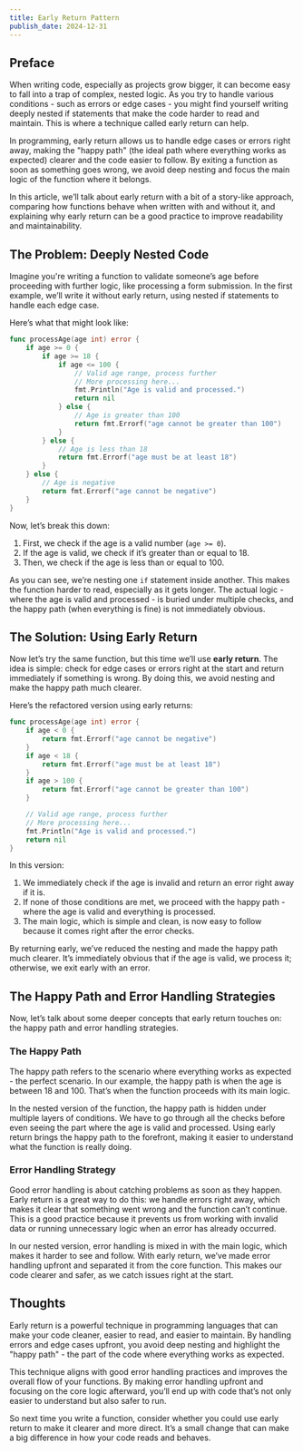 ```yaml
---
title: Early Return Pattern
publish_date: 2024-12-31
---
```


## Preface

When writing code, especially as projects grow bigger, it can become easy to fall into a trap of complex, nested logic. As you try to handle various conditions - such as errors or edge cases - you might find yourself writing deeply nested if statements that make the code harder to read and maintain. This is where a technique called early return can help.

In programming, early return allows us to handle edge cases or errors right away, making the "happy path" (the ideal path where everything works as expected) clearer and the code easier to follow. By exiting a function as soon as something goes wrong, we avoid deep nesting and focus the main logic of the function where it belongs.

In this article, we’ll talk about early return with a bit of a story-like approach, comparing how functions behave when written with and without it, and explaining why early return can be a good practice to improve readability and maintainability.

## The Problem: Deeply Nested Code

Imagine you're writing a function to validate someone’s age before proceeding with further logic, like processing a form submission. In the first example, we’ll write it without early return, using nested if statements to handle each edge case.

Here’s what that might look like:

```go
func processAge(age int) error {
    if age >= 0 {
        if age >= 18 {
            if age <= 100 {
                // Valid age range, process further
                // More processing here...
                fmt.Println("Age is valid and processed.")
                return nil
            } else {
                // Age is greater than 100
                return fmt.Errorf("age cannot be greater than 100")
            }
        } else {
            // Age is less than 18
            return fmt.Errorf("age must be at least 18")
        }
    } else {
        // Age is negative
        return fmt.Errorf("age cannot be negative")
    }
}
```

Now, let’s break this down:

1. First, we check if the age is a valid number (`age >= 0`).
2. If the age is valid, we check if it’s greater than or equal to 18.
3. Then, we check if the age is less than or equal to 100.

As you can see, we’re nesting one `if` statement inside another. This makes the function harder to read, especially as it gets longer. The actual logic - where the age is valid and processed - is buried under multiple checks, and the happy path (when everything is fine) is not immediately obvious.

## The Solution: Using Early Return

Now let’s try the same function, but this time we’ll use **early return**. The idea is simple: check for edge cases or errors right at the start and return immediately if something is wrong. By doing this, we avoid nesting and make the happy path much clearer.

Here’s the refactored version using early returns:

```go
func processAge(age int) error {
    if age < 0 {
        return fmt.Errorf("age cannot be negative")
    }
    if age < 18 {
        return fmt.Errorf("age must be at least 18")
    }
    if age > 100 {
        return fmt.Errorf("age cannot be greater than 100")
    }

    // Valid age range, process further
    // More processing here...
    fmt.Println("Age is valid and processed.")
    return nil
}
```

In this version:

1. We immediately check if the age is invalid and return an error right away if it is.
2. If none of those conditions are met, we proceed with the happy path - where the age is valid and everything is processed.
3. The main logic, which is simple and clean, is now easy to follow because it comes right after the error checks.

By returning early, we’ve reduced the nesting and made the happy path much clearer. It’s immediately obvious that if the age is valid, we process it; otherwise, we exit early with an error.

## The Happy Path and Error Handling Strategies

Now, let’s talk about some deeper concepts that early return touches on: the happy path and error handling strategies.

### The Happy Path

The happy path refers to the scenario where everything works as expected - the perfect scenario. In our example, the happy path is when the age is between 18 and 100. That’s when the function proceeds with its main logic.

In the nested version of the function, the happy path is hidden under multiple layers of conditions. We have to go through all the checks before even seeing the part where the age is valid and processed. Using early return brings the happy path to the forefront, making it easier to understand what the function is really doing.

### Error Handling Strategy

Good error handling is about catching problems as soon as they happen. Early return is a great way to do this: we handle errors right away, which makes it clear that something went wrong and the function can’t continue. This is a good practice because it prevents us from working with invalid data or running unnecessary logic when an error has already occurred.

In our nested version, error handling is mixed in with the main logic, which makes it harder to see and follow. With early return, we’ve made error handling upfront and separated it from the core function. This makes our code clearer and safer, as we catch issues right at the start.

## Thoughts

Early return is a powerful technique in programming languages that can make your code cleaner, easier to read, and easier to maintain. By handling errors and edge cases upfront, you avoid deep nesting and highlight the "happy path" - the part of the code where everything works as expected.

This technique aligns with good error handling practices and improves the overall flow of your functions. By making error handling upfront and focusing on the core logic afterward, you’ll end up with code that’s not only easier to understand but also safer to run.

So next time you write a function, consider whether you could use early return to make it clearer and more direct. It’s a small change that can make a big difference in how your code reads and behaves.
